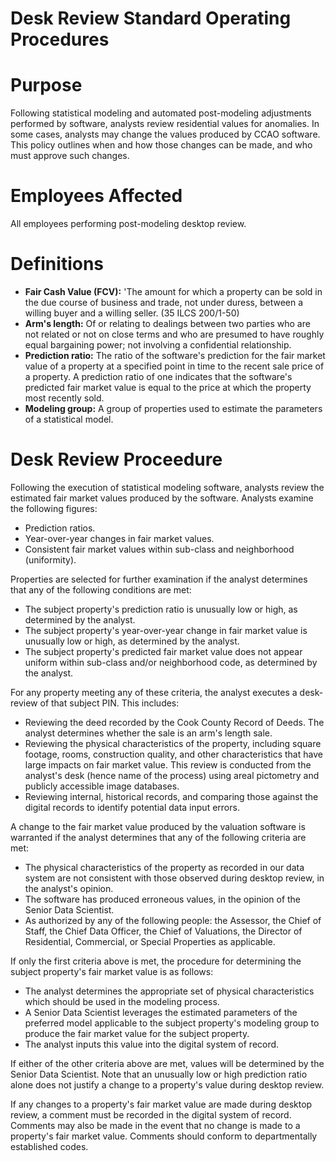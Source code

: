 # Desk Review Standard Operating Procedures

# Purpose

Following statistical modeling and automated post-modeling adjustments performed by software, analysts review residential values for anomalies. In some cases, analysts may change the values produced by CCAO software. This policy outlines when and how those changes can be made, and who must approve such changes.

# Employees Affected

All employees performing post-modeling desktop review.

# Definitions

 * **Fair Cash Value (FCV):** 'The amount for which a property can be sold in the due course of business and trade, not under duress, between a willing buyer and a willing seller. (35 ILCS 200/1-50)
 * **Arm's length:** Of or relating to dealings between two parties who are not related or not on close terms and who are presumed to have roughly equal bargaining power; not involving a confidential relationship.
 * **Prediction ratio:** The ratio of the software's prediction for the fair market value of a property at a specified point in time to the recent sale price of a property. A prediction ratio of one indicates that the software's predicted fair market value is equal to the price at which the property most recently sold.
 * **Modeling group:** A group of properties used to estimate the parameters of a statistical model.

# Desk Review Proceedure

Following the execution of statistical modeling software, analysts review the estimated fair market values produced by the software. Analysts examine the following figures:

 * Prediction ratios.
 * Year-over-year changes in fair market values.
 * Consistent fair market values within sub-class and neighborhood (uniformity).

Properties are selected for further examination if the analyst determines that any of the following conditions are met:

 * The subject property's prediction ratio is unusually low or high, as determined by the analyst.
 * The subject property's year-over-year change in fair market value is unusually low or high, as determined by the analyst.
 * The subject property's predicted fair market value does not appear uniform within sub-class and/or neighborhood code, as determined by the analyst.

For any property meeting any of these criteria, the analyst executes a desk-review of that subject PIN. This includes:
 * Reviewing the deed recorded by the Cook County Record of Deeds. The analyst determines whether the sale is an arm's length sale.
 * Reviewing the physical characteristics of the property, including square footage, rooms, construction quality, and other characteristics that have large impacts on fair market value. This review is conducted from the analyst's desk (hence name of the process) using areal pictometry and publicly accessible image databases.
 * Reviewing internal, historical records, and comparing those against the digital records to identify potential data input errors.

A change to the fair market value produced by the valuation software is warranted if the analyst determines that any of the following criteria are met:

 * The physical characteristics of the property as recorded in our data system are not consistent with those observed during desktop review, in the analyst's opinion.
 * The software has produced erroneous values, in the opinion of the Senior Data Scientist.
 * As authorized by any of the following people: the Assessor, the Chief of Staff, the Chief Data Officer, the Chief of Valuations, the Director of Residential, Commercial, or Special Properties as applicable.

If only the first criteria above is met, the procedure for determining the subject property's fair market value is as follows:

 * The analyst determines the appropriate set of physical characteristics which should be used in the modeling process.
 * A Senior Data Scientist leverages the estimated parameters of the preferred model applicable to the subject property's modeling group to produce the fair market value for the subject property.
 * The analyst inputs this value into the digital system of record.

If either of the other criteria above are met, values will be determined by the Senior Data Scientist. Note that an unusually low or high prediction ratio alone does not justify a change to a property's value during desktop review.

If any changes to a property's fair market value are made during desktop review, a comment must be recorded in the digital system of record. Comments may also be made in the event that no change is made to a property's fair market value. Comments should conform to departmentally established codes.
